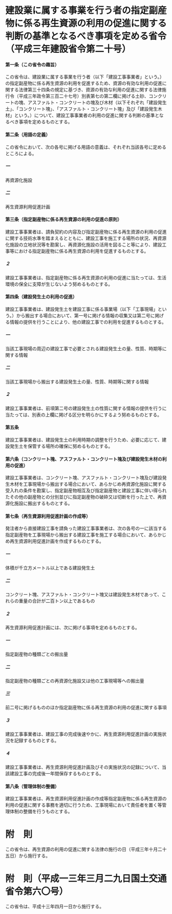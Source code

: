 # 建設業に属する事業を行う者の指定副産物に係る再生資源の利用の促進に関する判断の基準となるべき事項を定める省令（平成三年建設省令第二十号）
#### 第一条（この省令の趣旨）
この省令は、建設業に属する事業を行う者（以下「建設工事事業者」という。）の指定副産物に係る再生資源の利用を促進するため、資源の有効な利用の促進に関する法律第三十四条の規定に基づき、資源の有効な利用の促進に関する法律施行令（平成三年政令第三百二十七号）別表第七の第二欄に掲げる土砂、コンクリートの塊、アスファルト・コンクリートの塊及び木材（以下それぞれ「建設発生土」、「コンクリート塊」、「アスファルト・コンクリート塊」及び「建設発生木材」という。）について、建設工事事業者の利用の促進に関する判断の基準となるべき事項を定めるものとする。
#### 第二条（用語の定義）
この省令において、次の各号に掲げる用語の意義は、それぞれ当該各号に定めるところによる。
##### 一
再資源化施設
##### 二
再生資源利用促進計画
#### 第三条（指定副産物に係る再生資源の利用の促進の原則）
建設工事事業者は、請負契約の内容及び指定副産物に係る再生資源の利用の促進に関する技術水準を踏まえるとともに、建設工事を施工する場所の状況、再資源化施設の立地状況等を勘案し、再資源化施設の活用を図ること等により、建設工事等における指定副産物に係る再生資源の利用を促進するものとする。
##### ２
建設工事事業者は、指定副産物に係る再生資源の利用の促進に当たっては、生活環境の保全に支障が生じないよう努めるものとする。
#### 第四条（建設発生土の利用の促進）
建設工事事業者は、建設発生土を建設工事に係る事業場（以下「工事現場」という。）から搬出する場合において、第一号に掲げる情報の収集又は第二号に掲げる情報の提供を行うことにより、他の建設工事での利用を促進するものとする。
##### 一
当該工事現場の周辺の建設工事で必要とされる建設発生土の量、性質、時期等に関する情報
##### 二
当該工事現場から搬出する建設発生土の量、性質、時期等に関する情報
##### ２
建設工事事業者は、前項第二号の建設発生土の性質に関する情報の提供を行うに当たっては、別表の上欄に掲げる区分を明らかにするよう努めるものとする。
#### 第五条
建設工事事業者は、建設発生土の利用時期の調整を行うため、必要に応じて、建設発生土を保管する場所の確保に努めるものとする。
#### 第六条（コンクリート塊、アスファルト・コンクリート塊及び建設発生木材の利用の促進）
建設工事事業者は、コンクリート塊、アスファルト・コンクリート塊及び建設発生木材を工事現場から搬出する場合において、あらかじめ再資源化施設に関する受入れの条件を勘案し、指定副産物相互及び指定副産物と建設工事に伴い得られたその他の副産物との分別並びに指定副産物の破砕又は切断を行った上で、再資源化施設に搬出するものとする。
#### 第七条（再生資源利用促進計画の作成等）
発注者から直接建設工事を請負った建設工事事業者は、次の各号の一に該当する指定副産物を工事現場から搬出する建設工事を施工する場合において、あらかじめ再生資源利用促進計画を作成するものとする。
##### 一
体積が千立方メートル以上である建設発生土
##### 二
コンクリート塊、アスファルト・コンクリート塊又は建設発生木材であって、これらの重量の合計が二百トン以上であるもの
##### ２
再生資源利用促進計画には、次に掲げる事項を定めるものとする。
##### 一
指定副産物の種類ごとの搬出量
##### 二
指定副産物の種類ごとの再資源化施設又は他の工事現場等への搬出量
##### 三
前二号に掲げるもののほか指定副産物に係る再生資源の利用の促進に関する事項
##### ３
建設工事事業者は、建設工事の完成後速やかに、再生資源利用促進計画の実施状況を記録するものとする。
##### ４
建設工事事業者は、再生資源利用促進計画及びその実施状況の記録について、当該建設工事の完成後一年間保存するものとする。
#### 第八条（管理体制の整備）
建設工事事業者は、再生資源利用促進計画の作成等指定副産物に係る再生資源の利用の促進に関する事務を適切に行うため、工事現場において責任者を置く等管理体制の整備を行うものとする。
# 附　則
この省令は、再生資源の利用の促進に関する法律の施行の日（平成三年十月二十五日）から施行する。
# 附　則（平成一三年三月二九日国土交通省令第六〇号）
この省令は、平成十三年四月一日から施行する。
